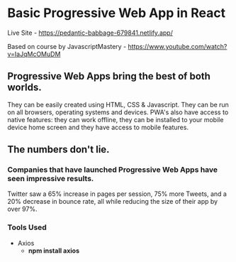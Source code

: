 # Basic Progressive Web App in React

Live Site - https://pedantic-babbage-679841.netlify.app/

Based on course by JavascriptMastery - https://www.youtube.com/watch?v=IaJqMcOMuDM

## Progressive Web Apps bring the best of both worlds.

They can be easily created using HTML, CSS & Javascript. They can be run on all browsers, operating systems and devices. PWA's also have access to native features: they can work offline, they can be installed to your mobile device home screen and they have access to mobile features.

## The numbers don't lie.

### Companies that have launched Progressive Web Apps have seen impressive results.

Twitter saw a 65% increase in pages per session, 75% more Tweets, and a 20% decrease in bounce rate, all while reducing the size of their app by over 97%.

### Tools Used

-   Axios
    -   **npm install axios**

